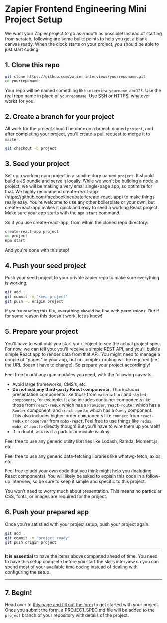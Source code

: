 # Zapier Frontend Engineering Mini Project Setup

We want your Zapier project to go as smooth as possible! Instead of starting from scratch, following are some bullet points to help you get a blank canvas ready. When the clock starts on your project, you should be able to just start coding!

## 1. Clone this repo

```bash
git clone https://github.com/zapier-interviews/yourreponame.git
cd yourreponame
```

Your repo will be named something like `interview-yourname-abc123`. Use the real repo name in place of `yourreponame`. Use SSH or HTTPS, whatever works for you.

## 2. Create a branch for your project

All work for the project should be done on a branch named `project`, and after completing your project, you'll create a pull request to merge it to `master`.

```bash
git checkout -b project
```

## 3. Seed your project

Set up a working npm project in a subdirectory named `project`. It should build a JS bundle and serve it locally. While we won't be building a node.js project, we will be making a very small single-page app, so optimize for that. We highly recommend create-react-app (https://github.com/facebookincubator/create-react-app) to make things really easy. You’re welcome to use any other boilerplate or your own, but create-react-app makes it quick and easy to seed a working React project. Make sure your app starts with the `npm start` command.

So if you use create-react-app, from within the cloned repo directory:

```bash
create-react-app project
cd project
npm start
```

And you're done with this step!

## 4. Push your seed project

Push your seed project to your private zapier repo to make sure everything is working.

```bash
git add .
git commit -m "seed project"
git push -u origin project
```

If you're reading this file, everything should be fine with permissions. But if for some reason this doesn't work, let us know!

## 5. Prepare your project

You'll have to wait until you start your project to see the actual project spec. For now, we can tell you: you'll receive a simple REST API, and you'll build a simple React app to render data from that API. You might need to manage a couple of "pages" in your app, but no complex routing will be required (i.e., the URL doesn't have to change). So prepare your project accordingly!

Feel free to add any npm modules you need, with the following caveats.

* Avoid large frameworks, CMS’s, etc.
* **Do not add any third-party React components.** This includes presentation components like those from `material-ui` and `styled-components`, for example. It also includes container components like those from `react-redux` which has a `Provider`, `react-router` which has a `Router` component, and `react-apollo` which has a `Query` component. This also includes higher-order components like `connect` from `react-redux` or `observer` from `mobx-react`. Feel free to use things like `redux`, `mobx`, or `apollo` directly though! But you'll have to wire them up yourself!
* If in doubt, ask us if a particular module is okay.

Feel free to use any generic utility libraries like Lodash, Ramda, Moment.js, etc.

Feel free to use any generic data-fetching libraries like whatwg-fetch, axios, etc.

Feel free to add your own code that you think might help you (including React components). You will likely be asked to explain this code in a follow-up interview, so be sure to keep it simple and specific to this project.

You won't need to worry much about presentation. This means no particular CSS, fonts, or images are required for the project.

## 6. Push your prepared app

Once you’re satisfied with your project setup, push your project again.

```bash
git add .
git commit -m "project ready"
git push origin project
```

---

**It is essential** to have the items above completed ahead of time. You need to have this setup complete before you start the skills interview so you can spend most of your available time coding instead of dealing with configuring the setup.

---

## 7. Begin!

Head over to [this page and fill out the form](https://zapier.wufoo.co.uk/forms/zapier-engineering-skills-test/) to get started with your project. Once you submit the form, a PROJECT_SPEC.md file will be added to the `project` branch of your repository with details of the project.
